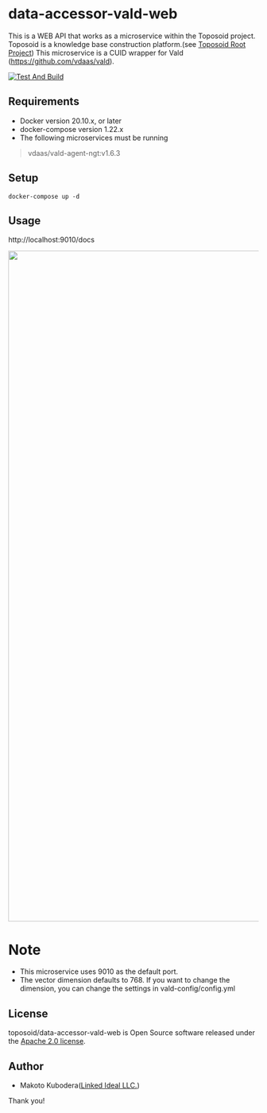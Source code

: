 # data-accessor-vald-web
This is a WEB API that works as a microservice within the Toposoid project.
Toposoid is a knowledge base construction platform.(see [Toposoid Root Project](https://github.com/toposoid/toposoid.git))
This microservice is a CUID wrapper for Vald (https://github.com/vdaas/vald).

[![Test And Build](https://github.com/toposoid/data-accessor-vald-web/actions/workflows/action.yml/badge.svg)](https://github.com/toposoid/data-accessor-vald-web/actions/workflows/action.yml)

## Requirements
* Docker version 20.10.x, or later
* docker-compose version 1.22.x
* The following microservices must be running
> vdaas/vald-agent-ngt:v1.6.3


## Setup
```bssh
docker-compose up -d
```

## Usage
http://localhost:9010/docs

<img width="1350" alt="" src="https://user-images.githubusercontent.com/82787843/197610813-58641c44-5690-47fc-aceb-9958891d80cf.png">

# Note
* This microservice uses 9010 as the default port.
* The vector dimension defaults to 768. If you want to change the dimension, you can change the settings in vald-config/config.yml

## License
toposoid/data-accessor-vald-web is Open Source software released under the [Apache 2.0 license](https://www.apache.org/licenses/LICENSE-2.0.html).

## Author
* Makoto Kubodera([Linked Ideal LLC.](https://linked-ideal.com/))

Thank you!
